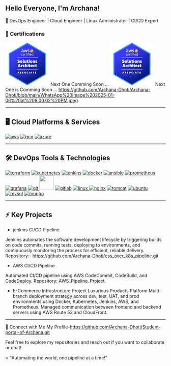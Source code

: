 ## Hello Everyone, I'm Archana!

🚀 DevOps Engineer | Cloud Engineer | Linux Administrator | CI/CD Expert
### 🌟 Certifications
[![AWS Certified Solutions Architect – Associate](https://github.com/Shantanu20000/Shantanu20000/blob/main/aws-certified-solutions-architect-associate%20(1).png)](https://www.credly.com/badges/df71e6c4-807f-4228-a69b-80291c9c3d46/public_url)      Next One Comming Soon ...
[![AWS Certified Solutions Architect – Associate](https://github.com/Shantanu20000/Shantanu20000/blob/main/aws-certified-solutions-architect-associate%20(1).png)](https://www.credly.com/badges/df71e6c4-807f-4228-a69b-80291c9c3d46/public_url)      Next One is Comming Soon ...
https://github.com/Archana-Dhoti/Archana-Dhoti/blob/main/WhatsApp%20Image%202025-01-06%20at%208.00.02%20PM.jpeg
***
## 🖥️ Cloud Platforms & Services

<p align="left"> <a href="https://github.com/Archana-Dhoti/AWS_Pipeline_Project.git" target="_blank"> <img src="https://www.vectorlogo.zone/logos/amazon_aws/amazon_aws-icon.svg" alt="aws" width="40" height="40"/></a> <a href="https://cloud.google.com/" target="_blank"> <img src="https://www.vectorlogo.zone/logos/google_cloud/google_cloud-icon.svg" alt="gcp" width="40" height="40"/></a> <a href="https://azure.microsoft.com/" target="_blank"> <img src="https://www.vectorlogo.zone/logos/microsoft_azure/microsoft_azure-icon.svg" alt="azure" width="40" height="40"/></a> </p>

***
## 🛠️ DevOps Tools & Technologies

<a href="https://github.com/Archana-Dhoti/Terraform.git" target="_blank"> <img src="https://www.vectorlogo.zone/logos/terraformio/terraformio-icon.svg" alt="terraform" width="40" height="40"/></a> <a href="https://github.com/Archana-Dhoti/K8s_3Teir_StudentApp_Project.git" target="_blank"> <img src="https://www.vectorlogo.zone/logos/kubernetes/kubernetes-icon.svg" alt="kubernetes" width="40" height="40"/></a> <a href="https://github.com/Archana-Dhoti/Jenkins.git" target="_blank"> <img src="https://www.vectorlogo.zone/logos/jenkins/jenkins-icon.svg" alt="jenkins" width="40" height="40"/></a> <a href="https://github.com/Archana-Dhoti/Docker.git" target="_blank"> <img src="https://www.vectorlogo.zone/logos/docker/docker-icon.svg" alt="docker" width="52" height="52"/></a> <a href="https://github.com/Archana-Dhoti/Ansible.git" target="_blank"> <img src="https://www.vectorlogo.zone/logos/ansible/ansible-icon.svg" alt="ansible" width="40" height="40"/></a> <a href="https://github.com/Archana-Dhoti/Prometheus-Grafana.git" target="_blank"> <img src="https://www.vectorlogo.zone/logos/prometheusio/prometheusio-icon.svg" alt="prometheus" width="40" height="40"/></a> <a href="https://github.com/Archana-Dhoti/Prometheus-Grafana.git" target="_blank"> <img src="https://www.vectorlogo.zone/logos/grafana/grafana-icon.svg" alt="grafana" width="40" height="40"/></a> <a href="https://git-scm.com/" target="_blank"> <img src="https://www.vectorlogo.zone/logos/git-scm/git-scm-icon.svg" alt="git" width="40" height="40"/> </a> <a href="https://github.com/Archana-Dhoti/Docker.git/" target="_blank"> <img src="https://www.vectorlogo.zone/logos/github/github-icon.svg" width="45" height="45"/></a> <a href="https://github.com/Archana-Dhoti/GitLab_CI-Cd_Project.git" target="_blank"> <img src="https://www.vectorlogo.zone/logos/gitlab/gitlab-icon.svg" alt="gitlab" width="40" height="40"/></a> <a href="https://www.linux.org/" target="_blank"> <img src="https://www.vectorlogo.zone/logos/linux/linux-icon.svg" alt="linux" width="40" height="40"/> </a> <a href="https://nginx.org/en/" target="_blank"> <img src="https://www.vectorlogo.zone/logos/nginx/nginx-icon.svg" alt="nginx" width="40" height="45"/></a> <a href="https://tomcat.apache.org/" target="_blank"> <img src="https://www.vectorlogo.zone/logos/apache_tomcat/apache_tomcat-icon.svg" alt="tomcat" width="45" height="45"/></a> <a href="https://ubuntu.com/" target="_blank"> <img src="https://www.vectorlogo.zone/logos/ubuntu/ubuntu-icon.svg" alt="ubuntu" width="40" height="40"/></a> <a href="https://github.com/Archana-Dhoti/K8s_3Teir_StudentApp_Project.git" target="_blank"> <img src="https://www.vectorlogo.zone/logos/mysql/mysql-official.svg" alt="mysql" width="50" height="50"/></a> <a href="https://www.mongodb.com/" target="_blank"> <img src="https://www.vectorlogo.zone/logos/mongodb/mongodb-ar21.svg" alt="mongo" width="62" height="52"/></a>

***
## ⚡ Key Projects
- jenkins CI/CD Pipeline

Jenkins automates the software development lifecycle by triggering builds on code commits, running tests, deploying to environments, and continuously monitoring the process for efficient, reliable delivery.
Repository:- https://github.com/Archana-Dhoti/css_oxer_k8s_pipeline.git

- AWS CI/CD Pipeline

Automated CI/CD pipeline using AWS CodeCommit, CodeBuild, and CodeDeploy. Repository: AWS_Pipeline_Project.

- E-Commerce Infrastructure Project
Luxurious Products Platform Multi-branch deployment strategy across dev, test, UAT, and prod environments using Docker, Kubernetes, Jenkins, AWS, and Prometheus. Managed communication between frontend and backend servers using AWS Route 53 and CloudFront.

***
🔗 Connect with Me
My Profile-https://github.com/Archana-Dhoti/Student-portal-of-Archana.git

Feel free to explore my repositories and reach out if you want to collaborate or chat!

⭐️ "Automating the world, one pipeline at a time!"
